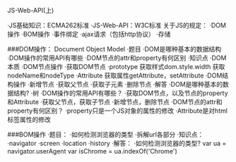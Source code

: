 JS-Web-API(上)

·JS基础知识：ECMA262标准
·JS-Web-API：W3C标准
  关于JS的规定：
    ·DOM操作
    ·BOM操作
    ·事件绑定
    ·ajax请求（包括http协议）
    ·存储

###DOM操作：
  Document
  Object
  Model
·题目
  ·DOM是哪种基本的数据结构
  ·DOM操作的常用API有哪些
  ·DOM节点的attr和property有何区别
·知识点
  ·DOM本质
    <?xml version="1.0" encoding="UTF-8"?>
    <note></note>
  ·DOM节点操作
    ·获取DOM节点
    ·prototype
      获取样式dom.style.width
      获取nodeName和nodeType
    ·Attribute
      获取属性getAttribute，setAttribute
  ·DOM结构操作
    ·新增节点
    ·获取父节点
    ·获取子元素
    ·删除节点
·解答
  ·DOM是哪种基本的数据结构?
    ·树
  ·DOM操作的常用API有哪些？
    ·获取DOM节点，以及节点的property和Attribute
    ·获取父节点，获取子节点
    ·新增节点，删除节点
  ·DOM节点的attr和property有何区别？
    ·property只是一个JS对象的属性的修改
    ·Attribute是对html标签属性的修改

###BOM操作
·题目：
  ·如何检测浏览器的类型
  ·拆解url各部分
·知识点：
  ·navigator
  ·screen
  ·location
  ·history
·解答：
  ·如何检测浏览器的类型?
    var ua = navigator.userAgent
    var isChrome = ua.indexOf('Chrome')